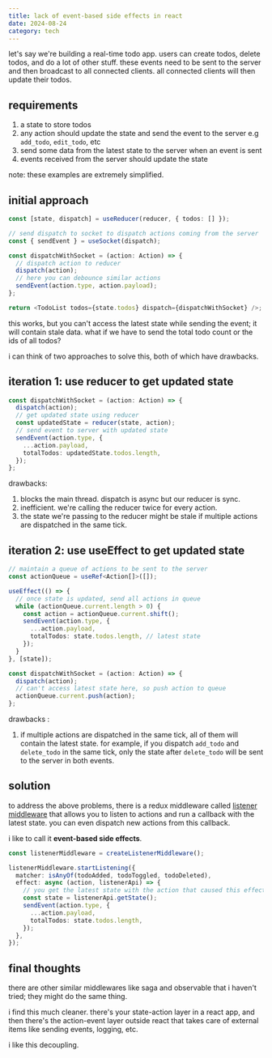 ```yaml
---
title: lack of event-based side effects in react
date: 2024-08-24
category: tech
---
```


let's say we're building a real-time todo app. users can create todos, delete todos, and do a lot of other stuff. these events need to be sent to the server and then broadcast to all connected clients. all connected clients will then update their todos.

## requirements

1. a state to store todos
2. any action should update the state and send the event to the server e.g `add_todo`, `edit_todo`, etc
3. send some data from the latest state to the server when an event is sent
4. events received from the server should update the state

note: these examples are extremely simplified.

## initial approach

```typescript
const [state, dispatch] = useReducer(reducer, { todos: [] });

// send dispatch to socket to dispatch actions coming from the server
const { sendEvent } = useSocket(dispatch);

const dispatchWithSocket = (action: Action) => {
  // dispatch action to reducer
  dispatch(action);
  // here you can debounce similar actions
  sendEvent(action.type, action.payload);
};

return <TodoList todos={state.todos} dispatch={dispatchWithSocket} />;
```

this works, but you can't access the latest state while sending the event; it will contain stale data.
what if we have to send the total todo count or the ids of all todos?

i can think of two approaches to solve this, both of which have drawbacks.

## iteration 1: use reducer to get updated state

```typescript
const dispatchWithSocket = (action: Action) => {
  dispatch(action);
  // get updated state using reducer
  const updatedState = reducer(state, action);
  // send event to server with updated state
  sendEvent(action.type, {
    ...action.payload,
    totalTodos: updatedState.todos.length,
  });
};
```

drawbacks:

1. blocks the main thread. dispatch is async but our reducer is sync.
2. inefficient. we're calling the reducer twice for every action.
3. the state we're passing to the reducer might be stale if multiple actions are dispatched in the same tick.

## iteration 2: use useEffect to get updated state

```typescript
// maintain a queue of actions to be sent to the server
const actionQueue = useRef<Action[]>([]);

useEffect(() => {
  // once state is updated, send all actions in queue
  while (actionQueue.current.length > 0) {
    const action = actionQueue.current.shift();
    sendEvent(action.type, {
      ...action.payload,
      totalTodos: state.todos.length, // latest state
    });
  }
}, [state]);

const dispatchWithSocket = (action: Action) => {
  dispatch(action);
  // can't access latest state here, so push action to queue
  actionQueue.current.push(action);
};
```

drawbacks :

1. if multiple actions are dispatched in the same tick, all of them will contain the latest state. for example, if you dispatch `add_todo` and `delete_todo` in the same tick, only the state after `delete_todo` will be sent to the server in both events.

## solution

to address the above problems, there is a redux middleware called [listener middleware](https://redux-toolkit.js.org/api/createListenerMiddleware) that allows you to listen to actions and run a callback with the latest state. you can even dispatch new actions from this callback.

i like to call it **event-based side effects**.

```typescript
const listenerMiddleware = createListenerMiddleware();

listenerMiddleware.startListening({
  matcher: isAnyOf(todoAdded, todoToggled, todoDeleted),
  effect: async (action, listenerApi) => {
    // you get the latest state with the action that caused this effect
    const state = listenerApi.getState();
    sendEvent(action.type, {
      ...action.payload,
      totalTodos: state.todos.length,
    });
  },
});
```

## final thoughts

there are other similar middlewares like saga and observable that i haven't tried; they might do the same thing.

i find this much cleaner. there's your state-action layer in a react app, and then there's the action-event layer outside react that takes care of external items like sending events, logging, etc.

i like this decoupling.
